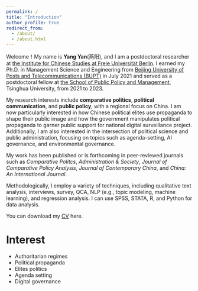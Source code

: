 ```yaml
---
permalink: /
title: "Introduction"
author_profile: true
redirect_from: 
  - /about/
  - /about.html
---
```


Welcome！My name is **Yang Yan**(燕阳), and I am a postdoctoral researcher at [the Institute for Chinese Studies at Freie Universität Berlin](https://www.geschkult.fu-berlin.de/e/oas/sinologie/index.html). I earned my Ph.D. in Management Science and Engineering from [Beijing University of Posts and Telecommunications (BUPT)](https://www.bupt.edu.cn/) in July 2021 and served as a postdoctoral fellow at [the School of Public Policy and Management](https://www.sppm.tsinghua.edu.cn/), Tsinghua University, from 2021 to 2023.

My research interests include **comparative politics**, **political communication**, and **public policy**, with a regional focus on China. I am now particularly interested in how Chinese political elites use propaganda to shape their public image and how the government manipulates political propaganda to garner public support for national digital surveillance project. Additionally, I am also interested in the intersection of political science and public administration, focusing on topics such as agenda-setting, AI governance, and environmental governance.

My work has been published or is forthcoming in peer-reviewed journals such as _Comparative Politcs_, _Administration & Society_, _Journal of Comparative Policy Analysis_, _Journal of Contemporary China_, and _China: An International Journal_.

Methodologically, I employ a variety of techniques, including qualitative text analysis, interviews, survey, QCA, NLP (e.g., topic modeling, machine learning), and regression analysis. I can use SPSS, STATA, R, and Python for data analysis.

You can download my [CV](CV-YY20240725.pdf) here.

Interest
======

* Authoritarian regimes
* Political propaganda
* Elites politics
* Agenda setting
* Digital governance
